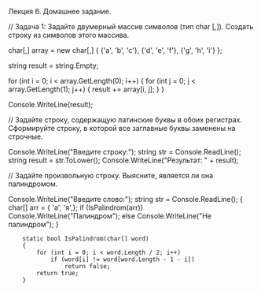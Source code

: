 Лекция 6. Домашнее задание.

// Задача 1: Задайте двумерный массив символов (тип char [,]). Создать строку из символов этого массива.


char[,] array = new char[,]
{
    {'a', 'b', 'c'},
    {'d', 'e', 'f'},
    {'g', 'h', 'i'}
};

string result = string.Empty;

for (int i = 0; i < array.GetLength(0); i++)
{
    for (int j = 0; j < array.GetLength(1); j++)
    {
        result += array[i, j];
    }
}

Console.WriteLine(result);


// Задайте строку, содержащую латинские буквы в обоих регистрах. Сформируйте строку, в которой все заглавные буквы заменены на строчные.

Console.WriteLine("Введите строку:");
string str = Console.ReadLine();
string result = str.ToLower();
Console.WriteLine("Результат: " + result);


// Задайте произвольную строку. Выясните, является ли она палиндромом.

Console.WriteLine("Введите слово:");
string str = Console.ReadLine();
{
            char[] arr = { 'а', 'я',};
            if (IsPalindrom(arr))
                Console.WriteLine("Палиндром");
            else
                Console.WriteLine("Не палиндром");
        }
 
        static bool IsPalindrom(char[] word)
        {
            for (int i = 0; i < word.Length / 2; i++)
                if (word[i] != word[word.Length - 1 - i])
                    return false;
            return true;
        }
